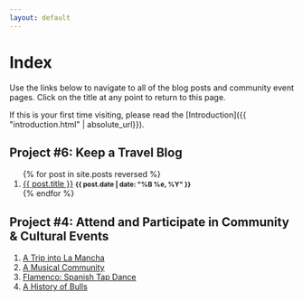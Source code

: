 ```yaml
---
layout: default
---
```

# Index

Use the links below to navigate to all of the blog posts and community event pages. Click on the title at any point to return to this page.

If this is your first time visiting, please read the [Introduction]({{ "introduction.html" | absolute_url}}).

[//]: # "List of posts:"

## Project #6: Keep a Travel Blog
<ol>
	{% for post in site.posts reversed %}
	<li>
		<a href="{{ site.baseurl }}{{ post.url }}">{{ post.title }}</a>
			<small><strong>{{ post.date | date: "%B %e, %Y" }}</strong></small>
	</li>
	{% endfor %}
</ol>

## Project #4: Attend and Participate in Community & Cultural Events

<ol>
	<li>
		<a href="/travelblog/community/lamancha.html">A Trip into La Mancha</a>
	</li>
	<li>
		<a href="/travelblog/community/manu.html">A Musical Community</a>
	</li>
	<li>
		<a href="/travelblog/community/flamenco.html">Flamenco: Spanish Tap Dance</a>
	</li>
	<li>
		<a href="/travelblog/community/bulls.html">A History of Bulls</a>
	</li>
</ol>
